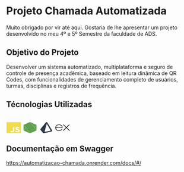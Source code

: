 # Projeto Chamada Automatizada
Muito obrigado por vir até aqui. Gostaria de lhe apresentar um projeto desenvolvido no meu 4º e 5º Semestre da faculdade de ADS.

## Objetivo do Projeto
Desenvolver um sistema automatizado, multiplataforma e seguro de controle de presença acadêmica, baseado em leitura dinâmica de QR Codes, com funcionalidades de gerenciamento completo de usuários, turmas, disciplinas e registros de frequência.

## Técnologias Utilizadas
<div style="display: inline_block"><br>
  <img align="center" alt="Js" height="30" width="40" src="https://raw.githubusercontent.com/devicons/devicon/master/icons/javascript/javascript-plain.svg">
  <img align="center" alt="Node" height="30" width="40" src="https://raw.githubusercontent.com/devicons/devicon/master/icons/nodejs/nodejs-plain.svg">
  <img align="center" alt="Prisma" height="30" width="40" src="https://github.com/devicons/devicon/blob/master/icons/prisma/prisma-original.svg">
  <img align="center" alt="Express" height="30" width="40" src="https://github.com/devicons/devicon/blob/master/icons/express/express-original.svg">
</div>

## Documentação em Swagger
https://automatizacao-chamada.onrender.com/docs/#/
